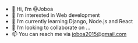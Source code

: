 - 👋 Hi, I’m @Joboa
- 👀 I’m interested in Web development
- 🌱 I’m currently learning Django, Node.js and React
- 💞️ I’m looking to collaborate on ...
- 📫 You can reach me via joboa2015@gmail.com

<!---
Joboa/Joboa is a ✨ special ✨ repository because its `README.md` (this file) appears on your GitHub profile.
You can click the Preview link to take a look at your changes.
--->
